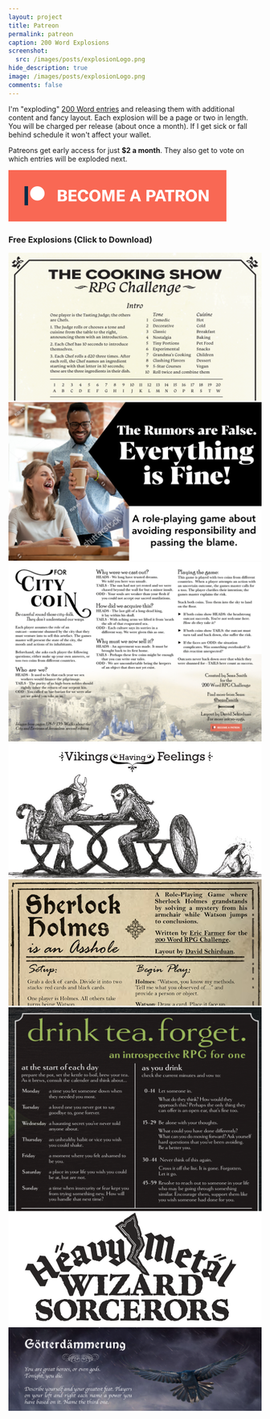 ```yaml
---
layout: project
title: Patreon
permalink: patreon
caption: 200 Word Explosions
screenshot:
  src: /images/posts/explosionLogo.png
hide_description: true
image: /images/posts/explosionLogo.png
comments: false
---
```


I'm "exploding" [200 Word entries](https://200wordrpg.github.io/) and releasing them with additional content and fancy layout. Each explosion will be a page or two in length. You will be charged per release (about once a month). If I get sick or fall behind schedule it won't affect your wallet.

Patreons get early access for just **$2 a month**. They also get to vote on which entries will be exploded next.

[![become_patreon.png](/images/posts/become_patreon.png)](https://www.patreon.com/davidschirduan)

### Free Explosions (Click to Download)

<div class="row centerButtons">
  <div class="col-lg-6 col-12">
<a href="/files/explosions/Cooking_Show.pdf"><img class="prize" src="/files/explosions/Cooking_Show.png"/></a>
</div>
  <div class="col-lg-6 col-12">
  <a href="/files/explosions/rumors.pdf"><img class="prize" src="/files/explosions/rumors.png"/></a>
  </div>
  <div class="col-lg-6 col-12">
<a href="/files/explosions/ForCityCoin.pdf"><img class="prize" src="/files/explosions/ForCityCoin.png"/></a>
</div>
  <div class="col-lg-6 col-12">
<a href="/files/explosions/Feelings.pdf"><img class="prize" src="/files/explosions/Feelings.jpg"/></a>
</div>
  <div class="col-lg-6 col-12">
<a href="/files/explosions/sherlock.pdf"><img class="prize" src="/files/explosions/sherlock.png"/></a>
</div>
  <div class="col-lg-6 col-12">
<a href="/files/explosions/Drink_Tea_Forget.pdf"><img class="prize" src="/files/explosions/Drink_Tea_Forget.png"/></a>
</div>
  <div class="col-lg-6 col-12">
<a href="/files/explosions/MetalWizards.pdf"><img class="prize" src="/files/explosions/wizards.png"/></a>
</div>
  <div class="col-lg-6 col-12">
<a href="/files/explosions/DeathBattle.pdf"><img class="prize" src="/files/explosions/DeathBattle.png"/></a>
</div>
  </div>


